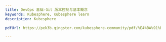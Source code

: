 ```yaml
---
title: DevOps 基础-Git 版本控制与基本概念
keywords: Kubesphere, Kubesphere learn
description: Kubesphere

pdfUrl: https://pek3b.qingstor.com/kubesphere-community/pdf/%E4%BA%91%E5%8E%9F%E7%94%9F%E5%AE%9E%E6%88%98/DevOps%20%E5%9F%BA%E7%A1%80-Git%20%E7%89%88%E6%9C%AC%E6%8E%A7%E5%88%B6%E4%B8%8E%E5%9F%BA%E7%A1%80%E6%A6%82%E5%BF%B5.pdf

---
```


